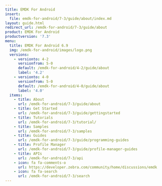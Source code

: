 ```yaml
---
title: EMDK For Android
insert:
  file: emdk-for-android/7-3/guide/about/index.md
layout: guide.html
redirect_url: /emdk-for-android/7-3/guide/about
product: EMDK For Android
productversion: '7.3'
menu:
  title: EMDK For Android 6.9
  img: /emdk-for-android/images/logo.png
  versions:
    - versionto: 4-2
      versionfrom: 5-0
      default: /emdk-for-android/4-2/guide/about
      label: '4.2'
    - versionto: 4-0
      versionfrom: 5-0
      default: /emdk-for-android/4-0/guide/about
      label: '4.0'
  items:
    - title: About
      url: /emdk-for-android/7-3/guide/about
    - title: Get Started
      url: /emdk-for-android/7-3/guide/gettingstarted
    - title: Tutorials
      url: /emdk-for-android/7-3/tutorial/
    - title: Samples
      url: /emdk-for-android/7-3/samples
    - title: Guides
      url: /emdk-for-android/7-3/guide/programming-guides
    - title: Profile Manager
      url: /emdk-for-android/7-3/guide/profile-manager-guides
    - title: APIs
      url: /emdk-for-android/7-3/api
    - icon: fa fa-comments-o
      url: https://developer.zebra.com/community/home/discussions/emdk
    - icon: fa fa-search
      url: /emdk-for-android/7-3/search
---
```


